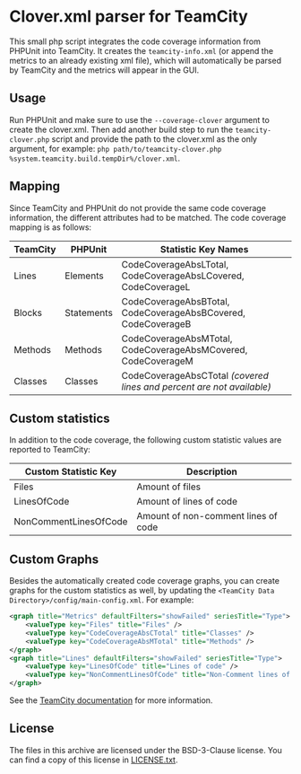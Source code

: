 Clover.xml parser for TeamCity
==============================

This small php script integrates the code coverage information from PHPUnit into TeamCity.
It creates the `teamcity-info.xml` (or append the metrics to an already existing xml file),
which will automatically be parsed by TeamCity and the metrics will appear in the GUI.


Usage
-----
Run PHPUnit and make sure to use the `--coverage-clover` argument to create the clover.xml. Then add
another build step to run the `teamcity-clover.php` script and provide the path to the clover.xml as
the only argument, for example: `php path/to/teamcity-clover.php %system.teamcity.build.tempDir%/clover.xml`.


Mapping
-------
Since TeamCity and PHPUnit do not provide the same code coverage information, the different attributes
had to be matched. The code coverage mapping is as follows:

TeamCity | PHPUnit    | Statistic Key Names
-------- | ---------- | ---------------------------------------------------------------------
Lines    | Elements   | CodeCoverageAbsLTotal, CodeCoverageAbsLCovered, CodeCoverageL
Blocks   | Statements | CodeCoverageAbsBTotal, CodeCoverageAbsBCovered, CodeCoverageB
Methods  | Methods    | CodeCoverageAbsMTotal, CodeCoverageAbsMCovered, CodeCoverageM
Classes  | Classes    | CodeCoverageAbsCTotal *(covered lines and percent are not available)*


Custom statistics
-----------------
In addition to the code coverage, the following custom statistic values are reported to TeamCity:

Custom Statistic Key  | Description
--------------------- | -----------------------------------
Files                 | Amount of files
LinesOfCode           | Amount of lines of code
NonCommentLinesOfCode | Amount of non-comment lines of code


Custom Graphs
-------------
Besides the automatically created code coverage graphs, you can create graphs for the custom statistics
as well, by updating the `<TeamCity Data Directory>/config/main-config.xml`. For example:

```xml
<graph title="Metrics" defaultFilters="showFailed" seriesTitle="Type">
    <valueType key="Files" title="Files" />
    <valueType key="CodeCoverageAbsCTotal" title="Classes" />
    <valueType key="CodeCoverageAbsMTotal" title="Methods" />
</graph>
<graph title="Lines" defaultFilters="showFailed" seriesTitle="Type">
    <valueType key="LinesOfCode" title="Lines of code" />
    <valueType key="NonCommentLinesOfCode" title="Non-Comment lines of code" />
</graph>
```

See the [TeamCity documentation](http://confluence.jetbrains.com/display/TCD8/Custom+Chart) for more information.


License
-------
The files in this archive are licensed under the BSD-3-Clause license.
You can find a copy of this license in [LICENSE.txt](LICENSE.txt).
